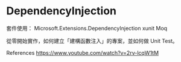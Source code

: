 # DependencyInjection

套件使用：
	Microsoft.Extensions.DependencyInjection
	xunit
	Moq

	

從零開始實作，如何建立「建構函數注入」的專案，並如何做 Unit Test。



References
https://www.youtube.com/watch?v=2rv-lcqW1tM